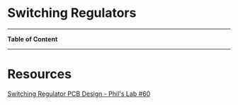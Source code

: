 # Switching Regulators

---

**Table of Content**

---

# Resources

[Switching Regulator PCB Design - Phil's Lab #60](https://youtu.be/AmfLhT5SntE?si=tW9mI-T2FU85oE-H)